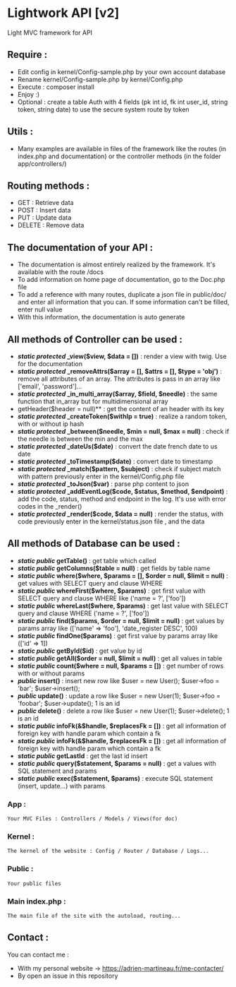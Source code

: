 # Lightwork API [v2]
Light MVC framework for API

## Require :
- Edit config in kernel/Config-sample.php by your own account database
- Rename kernel/Config-sample.php by kernel/Config.php
- Execute : composer install
- Enjoy :)
- Optional : create a table Auth with 4 fields (pk int id, fk int user_id, string token, string date)
to use the secure system route by token

## Utils :
- Many examples are available in files of the framework like the routes (in index.php and documentation)
or the controller methods (in the folder app/controllers/)

## Routing methods :
- GET : Retrieve data
- POST : Insert data
- PUT : Update data
- DELETE : Remove data

## The documentation of your API :
- The documentation is almost entirely realized by the framework. It's available with the route /docs
- To add information on home page of documentation, go to the Doc.php file
- To add a reference with many routes, duplicate a json file in public/doc/ and enter all information that you can.
If some information can't be filled, enter null value
- With this information, the documentation is auto generate

## All methods of Controller can be used :
- ***static protected* _view($view, $data = [])** : render a view with twig. Use for the documentation
- ***static protected* _removeAttrs($array = [], $attrs = [], $type = 'obj')** : remove all attributes of an array.
The attributes is pass in an array like ['email', 'password']...
- ***static protected* _in_multi_array($array, $field, $needle)** : the same function that in_array but for multidimensional array
- getHeader($header = null)** : get the content of an header with its key
- ***static protected* _createToken($withIp = true)** : realize a random token, with or without ip hash
- ***static protected* _between($needle, $min = null, $max = null)** : check if the needle is between the min and the max
- ***static protected* _dateUs($date)** : convert the date french date to us date
- ***static protected* _toTimestamp($date)** : convert date to timestamp
- ***static protected* _match($pattern, $subject)** : check if subject match with pattern previously enter in the kernel/Config.php file
- ***static protected* _toJson($var)** : parse php content to json
- ***static protected* _addEventLog($code, $status, $method, $endpoint)** : add the code, status, method and endpoint in the log. It's 
use with error codes in the _render()
- ***static protected* _render($code, $data = null)** : render the status, with code previously enter in the kernel/status.json file , and the data

## All methods of Database can be used :
- ***static public* getTable()** : get table which called
- ***static public* getColumns($table = null)** : get fields by table name
- ***static public* where($where, $params = [], $order = null, $limit = null)** : get values with SELECT query and clause WHERE
- ***static public* whereFirst($where, $params)** : get first value with SELECT query and clause WHERE like ('name = ?', ['foo'])
- ***static public* whereLast($where, $params)** : get last value with SELECT query and clause WHERE ('name = ?', ['foo'])
- ***static public* find($params, $order = null, $limit = null)** : get values by params array like (['name' => 'foo'], 'date_register DESC', 100)
- ***static public* findOne($params)** : get first value by params array like (['id' => 1])
- ***static public* getById($id)** : get value by id
- ***static public* getAll($order = null, $limit = null)** : get all values in table
- ***static public* count($where = null, $params = [])** : get number of rows with or without params
- ***public* insert()** : insert new row like $user = new User(); $user->foo = 'bar'; $user->insert();
- ***public* update()** : update a row like $user = new User(1); $user->foo = 'foobar'; $user->update(); 1 is an id
- ***public* delete()** : delete a row like $user = new User(1); $user->delete(); 1 is an id
- ***static public* infoFk(&$handle, $replacesFk = [])** : get all information of foreign key with handle param which contain a fk
- ***static public* infoFk(&$handle, $replacesFk = [])** : get all information of foreign key with handle param which contain a fk
- ***static public* getLastId** : get the last id insert
- ***static public* query($statement, $params = null)** : get a values with SQL statement and params
- ***static public* exec($statement, $params)** : execute SQL statement (insert, update...) with params

### App :
    Your MVC Files : Controllers / Models / Views(for doc)
    
### Kernel :
    The kernel of the website : Config / Router / Database / Logs...
    
### Public :
    Your public files
    
### Main index.php :
    The main file of the site with the autoload, routing...
    
## Contact :
You can contact me :
- With my personal website -> https://adrien-martineau.fr/me-contacter/
- By open an issue in this repository
